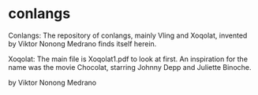 # conlangs
Conlangs: The repository of conlangs, mainly Vling and Xoqolat, invented by Viktor Nonong Medrano finds itself herein.

Xoqolat: The main file is Xoqolat1.pdf to look at first.
An inspiration for the name was the movie Chocolat, starring Johnny Depp and Juliette Binoche.

by Viktor Nonong Medrano
